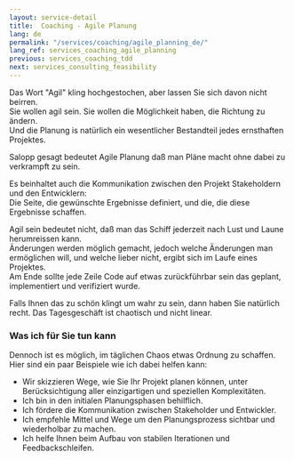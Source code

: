 ```yaml
---
layout: service-detail
title:  Coaching - Agile Planung
lang: de
permalink: "/services/coaching/agile_planning_de/"
lang_ref: services_coaching_agile_planning
previous: services_coaching_tdd
next: services_consulting_feasibility
---
```

Das Wort "Agil" kling hochgestochen, aber lassen Sie sich davon nicht beirren.  
Sie wollen agil sein. Sie wollen die Möglichkeit haben, die Richtung zu ändern.  
Und die Planung is natürlich ein wesentlicher Bestandteil jedes ernsthaften Projektes.

Salopp gesagt bedeutet Agile Planung daß man Pläne macht ohne dabei zu verkrampft zu sein.

Es beinhaltet auch die Kommunikation zwischen den Projekt Stakeholdern und den Entwicklern:  
Die Seite, die gewünschte Ergebnisse definiert, und die, die diese Ergebnisse schaffen.

Agil sein bedeutet nicht, daß man das Schiff jederzeit nach Lust und Laune herumreissen kann.  
Änderungen werden möglich gemacht, jedoch welche Änderungen man ermöglichen will, und welche lieber nicht, ergibt sich im Laufe eines Projektes.  
Am Ende sollte jede Zeile Code auf etwas zurückführbar sein das geplant, implementiert und verifiziert wurde.

Falls Ihnen das zu schön klingt um wahr zu sein, dann haben Sie natürlich recht. Das Tagesgeschäft ist chaotisch und nicht linear.

### Was ich für Sie tun kann
Dennoch ist es möglich, im täglichen Chaos etwas Ordnung zu schaffen. Hier sind ein paar Beispiele wie ich dabei helfen kann:
- Wir skizzieren Wege, wie Sie Ihr Projekt planen können, unter Berücksichtigung aller einzigartigen und speziellen Komplexitäten.
- Ich bin in den initialen Planungsphasen behilflich.
- Ich fördere die Kommunikation zwischen Stakeholder und Entwickler.
- Ich empfehle Mittel und Wege um den Planungsprozess sichtbar und wiederholbar zu machen.
- Ich helfe Ihnen beim Aufbau von stabilen Iterationen und Feedbackschleifen.
